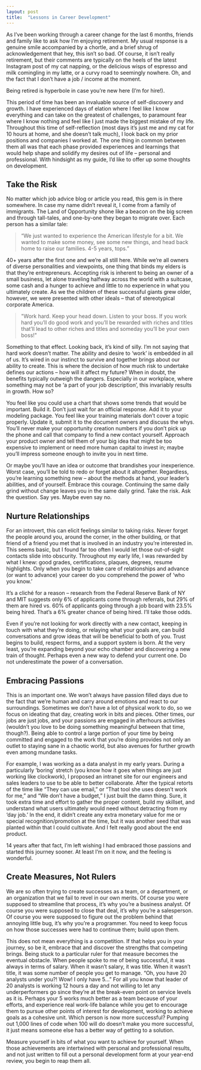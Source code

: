 ```yaml
---
layout: post
title:  "Lessons in Career Development"
---
```


As I’ve been working through a career change for the last 6 months, friends and family like to ask how I’m enjoying retirement. My usual response is a genuine smile accompanied by a chortle, and a brief shrug of acknowledgement that hey, this isn’t so bad. Of course, it isn’t really retirement, but their comments are typically on the heels of the latest Instagram post of my cat napping, or the delicious wisps of espresso and milk comingling in my latte, or a curvy road to seemingly nowhere. Oh, and the fact that I don’t have a job / income at the moment.

Being retired is hyperbole in case you’re new here (I’m for hire!).

This period of time has been an invaluable source of self-discovery and growth. I have experienced days of elation where I feel like I know everything and can take on the greatest of challenges, to paramount fear where I know nothing and feel like I just made the biggest mistake of my life. Throughout this time of self-reflection (most days it’s just me and my cat for 10 hours at home, and she doesn’t talk much), I look back on my prior positions and companies I worked at. The one thing in common between them all was that each phase provided experiences and learnings that would help shape and solidify my desires out of life – personal and professional. With hindsight as my guide, I’d like to offer up some thoughts on development.

## Take the Risk

No matter which job advice blog or article you read, this gem is in there somewhere. In case my name didn’t reveal it, I come from a family of immigrants. The Land of Opportunity shone like a beacon on the big screen and through tall-tales, and one-by-one they began to migrate over. Each person has a similar tale:

>“We just wanted to experience the American lifestyle for a bit. We wanted to make some money, see some new things, and head back home to raise our families. 4-5 years, tops.”

40+ years after the first one and we’re all still here. While we’re all owners of diverse personalities and viewpoints, one thing that binds my elders is that they’re entrepreneurs. Accepting risk is inherent to being an owner of a small business, let alone traveling halfway across the world with a suitcase, some cash and a hunger to achieve and little to no experience in what you ultimately create. As we the children of these successful giants grew older, however, we were presented with other ideals – that of stereotypical corporate America.

>"Work hard. Keep your head down. Listen to your boss. If you work hard you’ll do good work and you’ll be rewarded with riches and titles that’ll lead to other riches and titles and someday you’ll be your own boss!"

Something to that effect. Looking back, it’s kind of silly. I’m not saying that hard work doesn’t matter. The ability and desire to ‘work’ is embedded in all of us. It’s wired in our instinct to survive and together brings about our ability to create. This is where the decision of how much risk to undertake defines our actions – how will it affect my future? When in doubt, the benefits typically outweigh the dangers. Especially in our workplace, where something may not be ‘a part of your job description’, this invariably results in growth. How so?

You feel like you could use a chart that shows some trends that would be important. Build it. Don’t just wait for an official response. Add it to your modeling package. You feel like your training materials don’t cover a topic properly. Update it, submit it to the document owners and discuss the whys. You’ll never make your opportunity creation numbers if you don’t pick up the phone and call that company to find a new contact yourself. Approach your product owner and tell them of your big idea that might be too expensive to implement or need more human capital to invest in; maybe you’ll impress someone enough to invite you in next time.

Or maybe you’ll have an idea or outcome that brandishes your inexperience. Worst case, you’ll be told to redo or forget about it altogether. Regardless, you’re learning something new – about the methods at hand, your leader’s abilities, and of yourself. Embrace this courage. Continuing the same daily grind without change leaves you in the same daily grind. Take the risk. Ask the question. Say yes. Maybe even say no.

## Nurture Relationships

For an introvert, this can elicit feelings similar to taking risks. Never forget the people around you, around the corner, in the other building, or that friend of a friend you met that is involved in an industry you’re interested in. This seems basic, but I found far too often I would let those out-of-sight contacts slide into obscurity. Throughout my early life, I was rewarded by what I knew: good grades, certifications, plaques, degrees, resume highlights. Only when you begin to take care of relationships and advance (or want to advance) your career do you comprehend the power of ‘who you know.’

It’s a cliché for a reason – research from the Federal Reserve Bank of NY and MIT suggests only 6% of applicants come through referrals, but 29% of them are hired vs. 60% of applicants going through a job board with 23.5% being hired. That’s a 6% greater chance of being hired. I’ll take those odds.

Even if you’re not looking for work directly with a new contact, keeping in touch with what they’re doing, or relaying what your goals are, can build conversations and grow ideas that will be beneficial to both of you. Trust begins to build, respect forms, and a support system is born. At the very least, you’re expanding beyond your echo chamber and discovering a new train of thought. Perhaps even a new way to defend your current one. Do not underestimate the power of a conversation.

## Embracing Passions

This is an important one. We won’t always have passion filled days due to the fact that we’re human and carry around emotions and react to our surroundings. Sometimes we don’t have a lot of physical work to do, so we focus on ideating that day, creating work in bits and pieces. Other times, our jobs are just jobs, and your passions are engaged in afterhours activities (wouldn’t you love to be doing something meaningful between that time, though?). Being able to control a large portion of your time by being committed and engaged to the work that you’re doing provides not only an outlet to staying sane in a chaotic world, but also avenues for further growth even among mundane tasks.

For example, I was working as a data analyst in my early years. During a particularly ‘boring’ stretch (you know how it goes when things are just working like clockwork), I proposed an intranet site for our engineers and sales leaders to use to be able to better collaborate. After the typical retorts of the time like “They can use email,” or “That tool she uses doesn’t work for me,” and “We don’t have a budget,” I just built the damn thing. Sure, it took extra time and effort to gather the proper content, build my skillset, and understand what users ultimately would need without detracting from my ‘day job.’ In the end, it didn’t create any extra monetary value for me or special recognition/promotion at the time, but it was another seed that was planted within that I could cultivate. And I felt really good about the end product.

14 years after that fact, I’m left wishing I had embraced those passions and started this journey sooner. At least I’m on it now, and the feeling is wonderful.

## Create Measures, Not Rulers

We are so often trying to create successes as a team, or a department, or an organization that we fail to revel in our own merits. Of course you were supposed to streamline that process, it’s why you’re a business analyst. Of course you were supposed to close that deal, it’s why you’re a salesperson. Of course you were supposed to figure out the problem behind that annoying little bug, it’s why you’re a programmer. You need to keep focus on how those successes were had to continue them; build upon them.

This does not mean everything is a competition. If that helps you in your journey, so be it, embrace that and discover the strengths that competing brings. Being stuck to a particular ruler for that measure becomes the eventual obstacle. When people spoke to me of being successful, it was always in terms of salary. When it wasn’t salary, it was title. When it wasn’t title, it was some number of people you get to manage. “Oh, you have 20 analysts under you?! Wow! I only have 5…” For all you know that leader of 20 analysts is working 12 hours a day and not willing to let any underperformers go since they’re at the break-even point on service levels as it is. Perhaps your 5 works much better as a team because of your efforts, and experience real work-life balance while you get to encourage them to pursue other points of interest for development, working to achieve goals as a cohesive unit. Which person is now more successful? Pumping out 1,000 lines of code when 100 will do doesn’t make you more successful, it just means someone else has a better way of getting to a solution.

Measure yourself in bits of what you want to achieve for yourself. When those achievements are intertwined with personal and professional results, and not just written to fill out a personal development form at your year-end review, you begin to reap them all.
